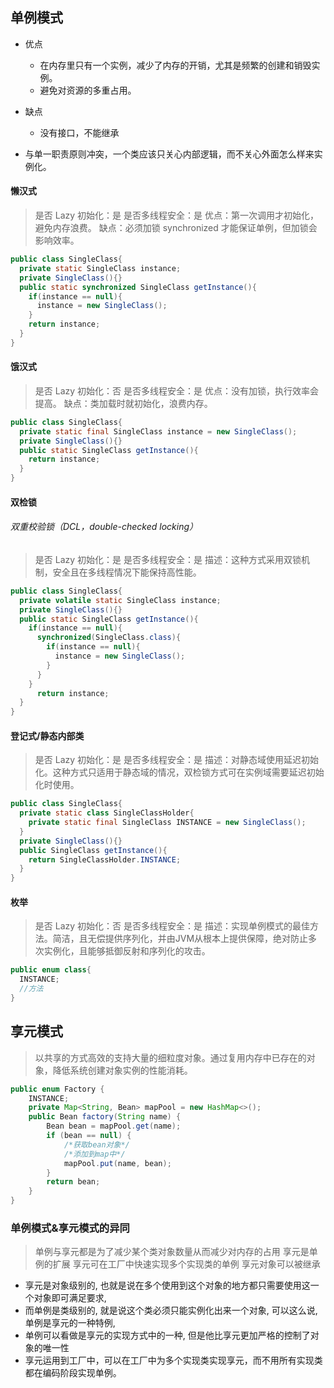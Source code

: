## 单例模式

- 优点
  - 在内存里只有一个实例，减少了内存的开销，尤其是频繁的创建和销毁实例。
  - 避免对资源的多重占用。
- 缺点
  - 没有接口，不能继承
  
- 与单一职责原则冲突，一个类应该只关心内部逻辑，而不关心外面怎么样来实例化。
  
#### 懒汉式
>是否 Lazy 初始化：是
是否多线程安全：是
优点：第一次调用才初始化，避免内存浪费。
缺点：必须加锁 synchronized 才能保证单例，但加锁会影响效率。
```java
public class SingleClass{
  private static SingleClass instance;
  private SingleClass(){}
  public static synchronized SingleClass getInstance(){
    if(instance == null){
      instance = new SingleClass();
    }
    return instance;
  }
}
```
#### 饿汉式

>是否 Lazy 初始化：否
是否多线程安全：是
优点：没有加锁，执行效率会提高。
缺点：类加载时就初始化，浪费内存。
```java
public class SingleClass{
  private static final SingleClass instance = new SingleClass();
  private SingleClass(){}
  public static SingleClass getInstance(){
    return instance;
  }
}
```
#### 双检锁
###### 双重校验锁（DCL，double-checked locking）

>是否 Lazy 初始化：是
是否多线程安全：是
描述：这种方式采用双锁机制，安全且在多线程情况下能保持高性能。
```java
public class SingleClass{
  private volatile static SingleClass instance;
  private SingleClass(){}
  public static SingleClass getInstance(){
    if(instance == null){
      synchronized(SingleClass.class){
        if(instance == null){
          instance = new SingleClass();
        }
      }
    }
      return instance;
  }
}
```
#### 登记式/静态内部类

>是否 Lazy 初始化：是
是否多线程安全：是
描述：对静态域使用延迟初始化。这种方式只适用于静态域的情况，双检锁方式可在实例域需要延迟初始化时使用。
```java
public class SingleClass{
  private static class SingleClassHolder{
    private static final SingleClass INSTANCE = new SingleClass();
  }
  private SingleClass(){}
  public SingleClass getInstance(){
    return SingleClassHolder.INSTANCE;
  }
}
```
#### 枚举

>是否 Lazy 初始化：否
是否多线程安全：是
描述：实现单例模式的最佳方法。简洁，且无偿提供序列化，并由JVM从根本上提供保障，绝对防止多次实例化，且能够抵御反射和序列化的攻击。
```java
public enum class{
  INSTANCE;
  //方法
}
```
## 享元模式

>以共享的方式高效的支持大量的细粒度对象。通过复用内存中已存在的对象，降低系统创建对象实例的性能消耗。
```java
public enum Factory {
    INSTANCE;
    private Map<String, Bean> mapPool = new HashMap<>();
    public Bean factory(String name) {
        Bean bean = mapPool.get(name);
        if (bean == null) {
            /*获取bean对象*/
            /*添加到map中*/
            mapPool.put(name, bean);
        }
        return bean;
    }
}
```
### 单例模式&享元模式的异同

>单例与享元都是为了减少某个类对象数量从而减少对内存的占用
>享元是单例的扩展
>享元可在工厂中快速实现多个实现类的单例
>享元对象可以被继承
- 享元是对象级别的, 也就是说在多个使用到这个对象的地方都只需要使用这一个对象即可满足要求,
- 而单例是类级别的, 就是说这个类必须只能实例化出来一个对象,
可以这么说, 单例是享元的一种特例,
- 单例可以看做是享元的实现方式中的一种, 但是他比享元更加严格的控制了对象的唯一性
- 享元运用到工厂中，可以在工厂中为多个实现类实现享元，而不用所有实现类都在编码阶段实现单例。
